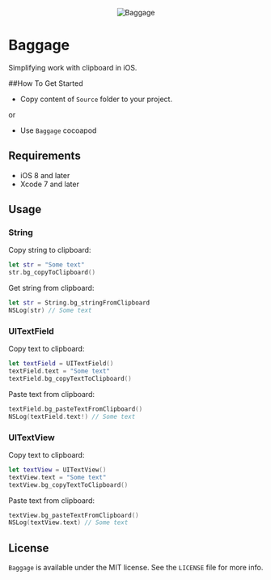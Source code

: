<p align="center" >
<img src="https://github.com/igormatyushkin014/Baggage/blob/master/Logo/logo-1024-300.png" alt="Baggage" title="Baggage">
</p>

# Baggage

Simplifying work with clipboard in iOS.

##How To Get Started

- Copy content of `Source` folder to your project.

or

- Use `Baggage` cocoapod

## Requirements

* iOS 8 and later
* Xcode 7 and later

## Usage

### String

Copy string to clipboard:

```swift
let str = "Some text"
str.bg_copyToClipboard()
```

Get string from clipboard:

```swift
let str = String.bg_stringFromClipboard
NSLog(str) // Some text
```

### UITextField

Copy text to clipboard:

```swift
let textField = UITextField()
textField.text = "Some text"
textField.bg_copyTextToClipboard()
```

Paste text from clipboard:

```swift
textField.bg_pasteTextFromClipboard()
NSLog(textField.text!) // Some text
```

### UITextView

Copy text to clipboard:

```swift
let textView = UITextView()
textView.text = "Some text"
textView.bg_copyTextToClipboard()
```

Paste text from clipboard:

```swift
textView.bg_pasteTextFromClipboard()
NSLog(textView.text) // Some text
```

## License

`Baggage` is available under the MIT license. See the `LICENSE` file for more info.
